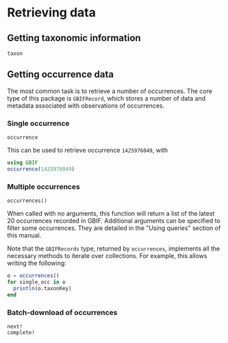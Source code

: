# Retrieving data

## Getting taxonomic information

```@docs
taxon
```

## Getting occurrence data

The most common task is to retrieve a number of occurrences. The core type
of this package is `GBIFRecord`, which stores a number of data and metadata
associated with observations of occurrences.

### Single occurrence

```@docs
occurrence
```

This can be used to retrieve occurrence `1425976049`, with

~~~ julia
using GBIF
occurrence(1425976049)
~~~

### Multiple occurrences

```@docs
occurrences()
```

When called with no arguments, this function will return a list of the latest 20
occurrences recorded in GBIF. Additional arguments can be specified to filter
some occurrences. They are detailed in the "Using queries" section of this
manual.

Note that the `GBIFRecords` type, returned by `occurrences`, implements all
the necessary methods to iterate over collections. For example, this allows
writing the following:

~~~ julia
o = occurrences()
for single_occ in o
  println(o.taxonKey)
end
~~~

### Batch-download of occurrences

```@docs
next!
complete!
```
